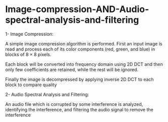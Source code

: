 # Image-compression-AND-Audio-spectral-analysis-and-filtering

1- Image Compression:

A simple image compression algorithm is performed. First an input image is read and process each of its color components (red, green, and blue) in blocks of 8 × 8 pixels. 

Each block will be converted into frequency domain using 2D DCT and then only few coefficients are retained, while the rest will be ignored.

Finally the image is decompressed by applying inverse 2D DCT to each block to compare quality


2- Audio Spectral Analysis and Filtering:

An audio file which is corrupted by some interference is analyzed, identifying the interference, and filtering the audio signal to remove the interference
